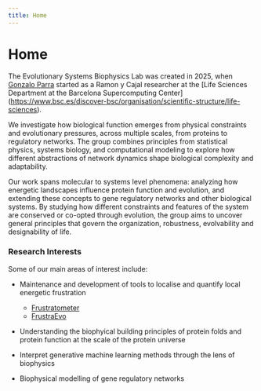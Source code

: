 ```yaml
---
title: Home
---
```


# <i class="fas fa-flask"></i>Home


The Evolutionary Systems Biophysics Lab was created in 2025, when [Gonzalo Parra](https://combine-lab.github.io/members/gonzalo-parra.html) started as a Ramon y Cajal researcher at the [Life Sciences Department at the Barcelona Supercomputing Center] (https://www.bsc.es/discover-bsc/organisation/scientific-structure/life-sciences).

We investigate how biological function emerges from physical constraints and evolutionary pressures, across multiple scales, from proteins to regulatory networks. The group combines principles from statistical physics, systems biology, and computational modeling to explore how different abstractions of network dynamics shape biological complexity and adaptability.

Our work spans molecular to systems level phenomena: analyzing how energetic landscapes influence protein function and evolution, and extending these concepts to gene regulatory networks and other biological systems. By studying how different constraints and features of the system are conserved or co-opted through evolution, the group aims to uncover general principles that govern the organization, robustness, evolvability and designability of life.

### Research Interests

Some of our main areas of interest include:

  * Maintenance and development of tools to localise and quantify local energetic frustration
    * [Frustratometer](http://frustratometer.qb.fcen.uba.ar/)
    * [FrustraEvo](https://frustraevo.bsc.es/)
      
  * Understanding the biophyical building principles of protein folds and protein function at the scale of the protein universe
    
  * Interpret generative machine learning methods through the lens of biophysics

  * Biophysical modelling of gene regulatory networks
